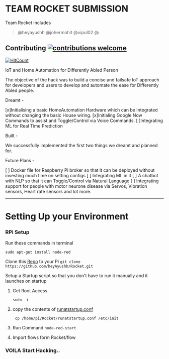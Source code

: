 
# TEAM ROCKET SUBMISSION

Team Rocket includes
> @heyayushh
> @johermohit
> @vipul02
> @

## Contributing [![contributions welcome](https://img.shields.io/badge/contributions-welcome-brightgreen.svg?style=flat)](https://github.com/dwyl/esta/issues)

[![HitCount](http://hits.dwyl.io/heyAyushh/rocket.svg)](http://hits.dwyl.io/heyAyushh/rocket)

IoT and Home Automation for Differently Abled Person

The objective of the hack was to build a concise and failsafe IoT approach for developers and users to develop and automate the ease for Differently Abled people.

Dreamt -

[x]Initialising a basic HomeAutomation Hardware which can be Integrated without changing the basic House wiring.
[x]Initialing Google Now Commands to assist and Toggle/Control via Voice Commands.
[ ]Integrating ML for Real Time Prediction

Built -

We successfully implemented the first two things we dreamt and planned for.

Future Plans -

[ ] Docker file for Raspberry Pi broker so that it can be deployed without investing much time on setting configs
[ ] Integrating ML in it
[ ] A chatbot with NLP so that it can Toggle/Control via Natural Language
[ ] Integrating support for people with motor neurone disease via Servos, Vibration sensors, Heart rate sensors and lot more.

---------------------------------------------------------------------------------------------------------------------

# Setting Up your Environment


### RPi Setup

Run these commands in terminal 

```
sudo apt-get install node-red
```

Clone this [Repo](https://github.com/heyAyushh/Rocket) to your Pi
```git clone https://github.com/heyAyushh/Rocket.git```

Setup a Startup script
	so that you don't have to run it manually and it launches on startup
    
   1. Get Root Access
   
		```
		sudo -i
		```

   2. copy the contents of [runatstartup.conf](https://github.com/heyAyushh/Rocket/blob/master/runatstartup.conf)
		
        ```
	 	 cp /home/pi/Rocket/runatstartup.conf /etc/init
        ```
 


   3. Run Command
	``` node-red-start ```

   4. Import flows form Rocket/flow 
        
### VOILA Start Hacking..
    
    
